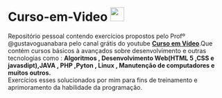 # Curso-em-Video <img src="https://github.com/ronanProg/Curso-em-Video/blob/master/logo-curso-em-video-oficial.png"  width="32" height="32" />

Repositório pessoal contendo exercícios propostos pelo Profº @gustavoguanabara pelo canal grátis do youtube **[Curso em Vídeo](https://www.youtube.com/user/cursosemvideo)**.Que contém cursos básicos à avançados sobre desenvolvimento e outras tecnologias como : __**Algoritmos , Desenvolvimento Web(HTML 5 ,CSS e javasdipt),JAVA , PHP ,Pyton , Linux , Manutenção de computadores e muitos outros.**__  
Exercícios esses solucionados por mim para fins de treinamento e aprimoramento da habilidade da programação.
